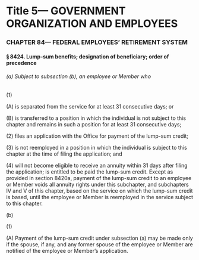 
# Title 5— GOVERNMENT ORGANIZATION AND EMPLOYEES
### CHAPTER 84— FEDERAL EMPLOYEES’ RETIREMENT SYSTEM
#### § 8424. Lump-sum benefits; designation of beneficiary; order of precedence
###### (a) Subject to subsection (b), an employee or Member who

(1)

(A) is separated from the service for at least 31 consecutive days; or

(B) is transferred to a position in which the individual is not subject to this chapter and remains in such a position for at least 31 consecutive days;

(2) files an application with the Office for payment of the lump-sum credit;

(3) is not reemployed in a position in which the individual is subject to this chapter at the time of filing the application; and

(4) will not become eligible to receive an annuity within 31 days after filing the application; is entitled to be paid the lump-sum credit. Except as provided in section 8420a, payment of the lump-sum credit to an employee or Member voids all annuity rights under this subchapter, and subchapters IV and V of this chapter, based on the service on which the lump-sum credit is based, until the employee or Member is reemployed in the service subject to this chapter.

(b)

(1)

(A) Payment of the lump-sum credit under subsection (a) may be made only if the spouse, if any, and any former spouse of the employee or Member are notified of the employee or Member’s application.
